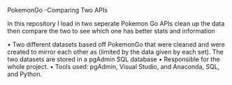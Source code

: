 PokemonGo -Comparing Two APIs

In this repository I load in two seperate Pokemon Go APIs clean up the data then compare the two to see which one has better stats and information

•	Two different datasets based off PokemonGo that were cleaned and were created to mirror each other as (limited by the data given by each set). The two datasets are stored in a pgAdmin SQL database 
•	Responsible for the whole project.
•	Tools used: pgAdmin, Visual Studio, and Anaconda, SQL, and Python.
